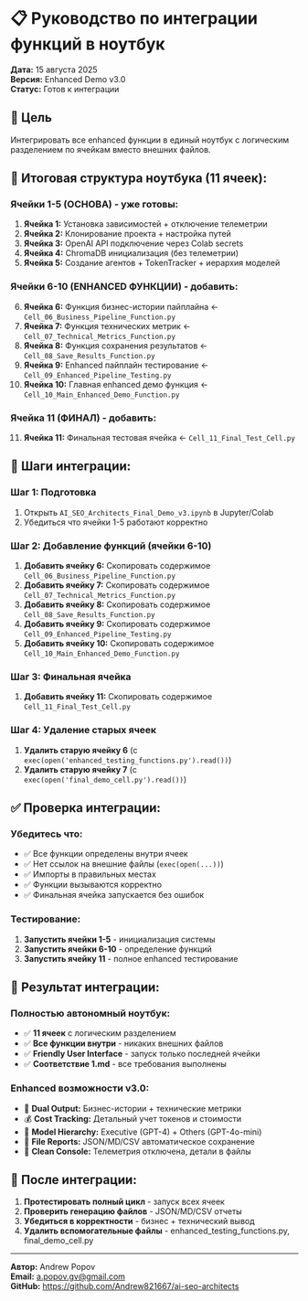 # 📋 Руководство по интеграции функций в ноутбук

**Дата:** 15 августа 2025  
**Версия:** Enhanced Demo v3.0  
**Статус:** Готов к интеграции

## 🎯 Цель

Интегрировать все enhanced функции в единый ноутбук с логическим разделением по ячейкам вместо внешних файлов.

## 📝 Итоговая структура ноутбука (11 ячеек):

### **Ячейки 1-5 (ОСНОВА) - уже готовы:**
1. **Ячейка 1:** Установка зависимостей + отключение телеметрии
2. **Ячейка 2:** Клонирование проекта + настройка путей  
3. **Ячейка 3:** OpenAI API подключение через Colab secrets
4. **Ячейка 4:** ChromaDB инициализация (без телеметрии)
5. **Ячейка 5:** Создание агентов + TokenTracker + иерархия моделей

### **Ячейки 6-10 (ENHANCED ФУНКЦИИ) - добавить:**
6. **Ячейка 6:** Функция бизнес-истории пайплайна ← `Cell_06_Business_Pipeline_Function.py`
7. **Ячейка 7:** Функция технических метрик ← `Cell_07_Technical_Metrics_Function.py`
8. **Ячейка 8:** Функция сохранения результатов ← `Cell_08_Save_Results_Function.py`
9. **Ячейка 9:** Enhanced пайплайн тестирование ← `Cell_09_Enhanced_Pipeline_Testing.py`
10. **Ячейка 10:** Главная enhanced демо функция ← `Cell_10_Main_Enhanced_Demo_Function.py`

### **Ячейка 11 (ФИНАЛ) - добавить:**
11. **Ячейка 11:** Финальная тестовая ячейка ← `Cell_11_Final_Test_Cell.py`

## 🔧 Шаги интеграции:

### **Шаг 1: Подготовка**
1. Открыть `AI_SEO_Architects_Final_Demo_v3.ipynb` в Jupyter/Colab
2. Убедиться что ячейки 1-5 работают корректно

### **Шаг 2: Добавление функций (ячейки 6-10)**
1. **Добавить ячейку 6:** Скопировать содержимое `Cell_06_Business_Pipeline_Function.py`
2. **Добавить ячейку 7:** Скопировать содержимое `Cell_07_Technical_Metrics_Function.py`
3. **Добавить ячейку 8:** Скопировать содержимое `Cell_08_Save_Results_Function.py`
4. **Добавить ячейку 9:** Скопировать содержимое `Cell_09_Enhanced_Pipeline_Testing.py`
5. **Добавить ячейку 10:** Скопировать содержимое `Cell_10_Main_Enhanced_Demo_Function.py`

### **Шаг 3: Финальная ячейка**
1. **Добавить ячейку 11:** Скопировать содержимое `Cell_11_Final_Test_Cell.py`

### **Шаг 4: Удаление старых ячеек**
1. **Удалить старую ячейку 6** (с `exec(open('enhanced_testing_functions.py').read())`)
2. **Удалить старую ячейку 7** (с `exec(open('final_demo_cell.py').read())`)

## ✅ Проверка интеграции:

### **Убедитесь что:**
- ✅ Все функции определены внутри ячеек
- ✅ Нет ссылок на внешние файлы (`exec(open(...))`)
- ✅ Импорты в правильных местах
- ✅ Функции вызываются корректно
- ✅ Финальная ячейка запускается без ошибок

### **Тестирование:**
1. **Запустить ячейки 1-5** - инициализация системы
2. **Запустить ячейки 6-10** - определение функций
3. **Запустить ячейку 11** - полное enhanced тестирование

## 🎯 Результат интеграции:

### **Полностью автономный ноутбук:**
- ✅ **11 ячеек** с логическим разделением
- ✅ **Все функции внутри** - никаких внешних файлов
- ✅ **Friendly User Interface** - запуск только последней ячейки
- ✅ **Соответствие 1.md** - все требования выполнены

### **Enhanced возможности v3.0:**
- 💎 **Dual Output:** Бизнес-истории + технические метрики
- 💰 **Cost Tracking:** Детальный учет токенов и стоимости
- 🎯 **Model Hierarchy:** Executive (GPT-4) + Others (GPT-4o-mini)
- 📁 **File Reports:** JSON/MD/CSV автоматическое сохранение
- 🚫 **Clean Console:** Телеметрия отключена, детали в файлы

## 🚀 После интеграции:

1. **Протестировать полный цикл** - запуск всех ячеек
2. **Проверить генерацию файлов** - JSON/MD/CSV отчеты
3. **Убедиться в корректности** - бизнес + технический вывод
4. **Удалить вспомогательные файлы** - enhanced_testing_functions.py, final_demo_cell.py

---

**Автор:** Andrew Popov  
**Email:** a.popov.gv@gmail.com  
**GitHub:** https://github.com/Andrew821667/ai-seo-architects